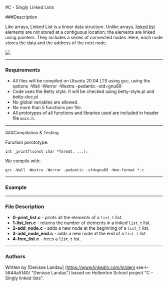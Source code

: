 #C - Singly Linked Lists

###Description

Like arrays, Linked List is a linear data structure. Unlike arrays, [linked list](https://www.geeksforgeeks.org/linked-list-set-1-introduction/) elements are not stored at a contiguous location; the elements are linked using pointers. They includes a series of connected nodes. Here, each node stores the data and the address of the next node.

![](https://media.geeksforgeeks.org/wp-content/cdn-uploads/gq/2013/03/Linkedlist.png)

---

### Requirements

- All files will be compiled on Ubuntu 20.04 LTS using gcc, using the options -Wall -Werror -Wextra -pedantic -std=gnu89
- Code uses the Betty style. It will be checked using betty-style.pl and betty-doc.pl
- No global variables are allowed.
- No more than 5 functions per file.
- All prototypes of all functions and libraries used are included in header file ``main.h``.
---

###Compilation & Testing

Function porototype:

	int _printf(const char *format, ...);

We compile with:

	gcc -Wall -Wextra -Werror -pedantic -std=gnu89 -Wno-format *.c
---
### Example

---
### File Description

- **0-print_list.c** - prints all the elements of a ``list_t`` list.
- **1-list_len.c** - returns the number of elements in a linked ``list_t`` list.
- **2-add_node.c** - adds a new node at the beginning of a ``list_t`` list.
- **3-add_node_end.c** - adds a new node at the end of a ``list_t`` list.
- **4-free_list.c** - frees a ``list_t`` list.
---
### Authors

Written by [Denisse Landau] (https://www.linkedin.com/in/deni    sse-l-5844a5140/ "Denisse Landau") based on Holberton School project "C - Singly linked lists".
